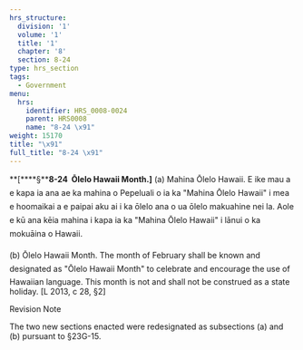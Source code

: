 ```yaml
---
hrs_structure:
  division: '1'
  volume: '1'
  title: '1'
  chapter: '8'
  section: 8-24
type: hrs_section
tags:
  - Government
menu:
  hrs:
    identifier: HRS_0008-0024
    parent: HRS0008
    name: "8-24 \x91"
weight: 15170
title: "\x91"
full_title: "8-24 \x91"
---
```

**[****§****8-24  Ōlelo Hawaii Month.]** (a) Mahina Ōlelo Hawaii. E ike mau a e kapa ia ana ae ka mahina o Pepeluali o ia ka "Mahina Ōlelo Hawaii" i mea e hoomaikai a e paipai aku ai i ka ōlelo ana o ua ōlelo makuahine nei la. Aole e kū ana kēia mahina i kapa ia ka "Mahina Ōlelo Hawaii" i lānui o ka mokuāina o Hawaii.

(b) Ōlelo Hawaii Month. The month of February shall be known and designated as "Ōlelo Hawaii Month" to celebrate and encourage the use of Hawaiian language. This month is not and shall not be construed as a state holiday. [L 2013, c 28, §2]

Revision Note

The two new sections enacted were redesignated as subsections (a) and (b) pursuant to §23G-15.